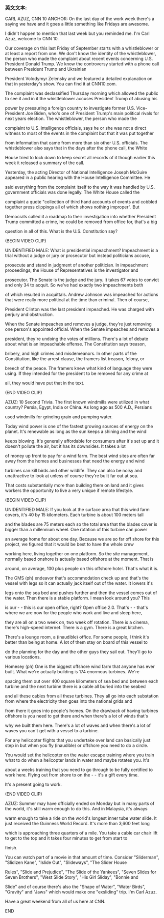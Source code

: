 ### 英文文本:
CARL AZUZ, CNN 10 ANCHOR: On the last day of the work week there's a saying we have and it goes a little something like Fridays are awesome. 

I didn't happen to mention that last week but you reminded me. I'm Carl Azuz, welcome to CNN 10. 

Our coverage on this last Friday of September starts with a whistleblower or at least a report from one. We don't know the identity of the whistleblower, the person who made the complaint about recent events concerning U.S. President Donald Trump. We know the controversy started with a phone call between President Trump and Ukrainian

President Volodymyr Zelensky and we featured a detailed explanation on that in yesterday's show. You can find it at CNN10.com.

The complaint was declassified Thursday morning which allowed the public to see it and in it the whistleblower accuses President Trump of abusing his

power by pressuring a foreign country to investigate former U.S. Vice- President Joe Biden, who's one of President Trump's main political rivals for next years election. The whistleblower, the person who made the

complaint to U.S. intelligence officials, says he or she was not a direct witness to most of the events in the complaint but that it was put together

from information that came from more than six other U.S. officials. The whistleblower also says that in the days after the phone call, the White

House tried to lock down to keep secret all records of it though earlier this week it released a summary of the call.

Yesterday, the acting Director of National Intelligence Joseph McGuire appeared in a public hearing with the House Intelligence Committee. He

said everything from the complaint itself to the way it was handled by U.S. government officials was done legally. The White House called the

complaint a quote "collection of third hand accounts of events and cobbled together press clippings all of which shows nothing improper". But

Democrats called it a roadmap to their investigation into whether President Trump committed a crime, he could be removed from office for, that's a big

question in all of this. What is the U.S. Constitution say?

(BEGIN VIDEO CLIP)

UNIDENTIFIED MALE: What is presidential impeachment? Impeachment is a trial without a judge or jury or prosecutor but instead politicians accuse,

prosecute and stand in judgment of another politician. In impeachment proceedings, the House of Representatives is the investigator and

prosecutor. The Senate is the judge and the jury. It takes 67 votes to convict and only 34 to acquit. So we've had exactly two impeachments both

of which resulted in acquittals. Andrew Johnson was impeached for actions that were really more political at the time than criminal. Then of course,

President Clinton was the last president impeached. He was charged with perjury and obstruction.

When the Senate impeaches and removes a judge, they're just removing one person's appointed official. When the Senate impeaches and removes a

president, they're undoing the votes of millions. There's a lot of debate about what is an impeachable offense. The Constitution says treason,

bribery, and high crimes and misdemeanors. In other parts of the Constitution, like the arrest clause, the framers list treason, felony, or

breech of the peace. The framers knew what kind of language they were using. If they intended for the president to be removed for any crime at

all, they would have put that in the text.

(END VIDEO CLIP)

AZUZ: 10 Second Trivia. The first known windmills were utilized in what country? Persia, Egypt, India or China. As long ago as 500 A.D., Persians

used windmills for grinding grain and pumping water.

Today wind power is one of the fastest growing sources of energy on the planet. It's renewable as long as the sun keeps a shining and the wind

keeps blowing. It's generally affordable for consumers after it's set up and it doesn't pollute the air, but it has its downsides. It takes a lot

of money up front to pay for a wind farm. The best wind sites are often far away from the homes and businesses that need the energy and wind

turbines can kill birds and other wildlife. They can also be noisy and unattractive to look at unless of course they're built far out at sea.

That costs substantially more than building them on land and it gives workers the opportunity to live a very unique if remote lifestyle.

(BEGIN VIDEO CLIP)

UNIDENTIFIED MALE: If you look at the surface area that this wind farm covers, it's 40 by 15 kilometers. Each turbine is about 100 meters tall

and the blades are 75 meters each so the total area that the blades cover is bigger than a millennium wheel. One rotation of this turbine can power

an average home for about one day. Because we are so far off shore for this project, we figured that it would be best to have the whole crew

working here, living together on one platform. So the site management, normally based onshore is actually based offshore at the moment. That is

around, on average, 100 plus people on this offshore hotel. That's what it is.

The GMS (ph) endeavor that's accommodation check up and that's the vessel with legs so it can actually jack itself out of the water. It lowers it's

legs onto the sea bed and pushes further and then the vessel comes out of the water. Then there is a stable platform. I mean look around you? This

is our - - this is our open office, right? Open office 2.0. That's - - that's where we are now for the people who work and live and sleep here,

they are all on a two week on, two week off rotation. There is a cinema, there's high-speed internet. There is a gym. There is a great kitchen.

There's a lounge room, a (inaudible) office. For some people, I think it's better than being at home. A lot of them stay on board of this vessel to

do the planning for the day and the other guys they sail out. They'll go to various locations.

Homesey (ph) One is the biggest offshore wind farm that anyone has ever built. What we're actually building is 174 enormous turbines. We're

spacing them out over 400 square kilometers of sea bed and between each turbine and the next turbine there is a cable all buried into the seabed

and all these cables from all these turbines. They all go into each substation from where the electricity then goes into the national grids and

from there it goes into people's homes. On the drawback of having turbines offshore is you need to get there and when there's a lot of winds that's

why we built them here. There's a lot of waves and when there's a lot of waves you can't get with a vessel to a turbine.

For any helicopter flights that you undertake over land can basically just step in but when you fly (inaudible) or offshore you need to do a circle.

You would set the helicopter on the water escape training where you train what to do when a helicopter lands in water and maybe rotates you. It's

about a weeks training that you need to go through to be fully certified to work here. Flying out from shore to on the - - it's a gift every time.

It's a present going to work.

(END VIDEO CLIP)

AZUZ: Summer may have officially ended on Monday but in many parts of the world, it's still warm enough to do this. And in Malaysia, it's always

warm enough to take a ride on the world's longest inner tube water slide. It just received the Guinness World Record. It's more than 3,600 feet long

which is approaching three quarters of a mile. You take a cable car chair lift to get to the top and it takes four minutes to get from start to

finish.

You can watch part of a movie in that amount of time. Consider "Sliderman", "Slidizen Kane", "Islide Out", "Slideways", "The Slider House

Rules", "Slide and Prejudice", "The Slide of the Yankees", "Seven Slides for Seven Brothers", "West Slide Story", "His Girl Sliday", "Bonnie and

Slide" and of course there's also the "Shape of Water", "Water Birds", "Gravity" and "Jaws" which would make one "exsliding" trip. I'm Carl Azuz.

Have a great weekend from all of us here at CNN.

END
